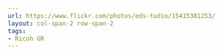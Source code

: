 ```yaml
---
url: https://www.flickr.com/photos/eds-tudio/15415381253/
layout: col-span-2 row-span-2
tags:
- Ricoh GR
---
```

